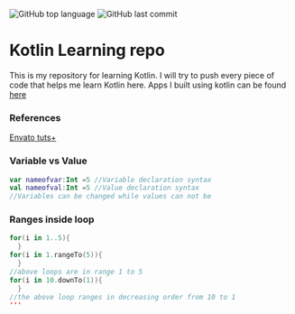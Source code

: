![GitHub top language](https://img.shields.io/github/languages/top/ashwinkey04/kotlin.svg?color=blue)
![GitHub last commit](https://img.shields.io/github/last-commit/ashwinkey04/kotlin.svg?color=green)

# Kotlin Learning repo
This is my repository for learning Kotlin. I will try to push every piece of code that helps me learn Kotlin here. Apps I built using kotlin can be found [here](https://github.com/ashwinkey04/MyAndroidSchool)

### References
[Envato tuts+](https://code.tutsplus.com/series/kotlin-from-scratch--cms-1209)

### Variable vs Value
```kotlin
var nameofvar:Int =5 //Variable declaration syntax
val nameofval:Int =5 //Value declaration syntax
//Variables can be changed while values can not be
```
### Ranges inside loop
```kotlin
for(i in 1..5){
  }
for(i in 1.rangeTo(5)){
  }
//above loops are in range 1 to 5
for(i in 10.downTo(1)){
  }
//the above loop ranges in decreasing order from 10 to 1
'''
